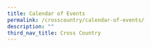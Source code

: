 ```yaml
---
title: Calendar of Events
permalink: /crosscountry/calendar-of-events/
description: ""
third_nav_title: Cross Country
---
```

